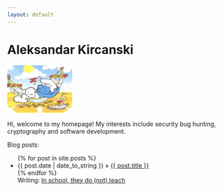 ```yaml
---
layout: default
---
```


# Aleksandar Kircanski

<img src="images/smurf2.jpg" width="150" height="110" alt="hi" class="inline"/>

Hi, welcome to my homepage! My interests include security bug hunting, cryptography and software development.

Blog posts:

<ul class="posts">
{% for post in site.posts %}
  <li><span class="hero">{{ post.date | date_to_string }}</span> &raquo; <a href="{{ post.url }}">{{ post.title }}</a></li>
{% endfor %}


<br>
Writing: <a href="./in-school">In school, they do (not) teach</a> 

